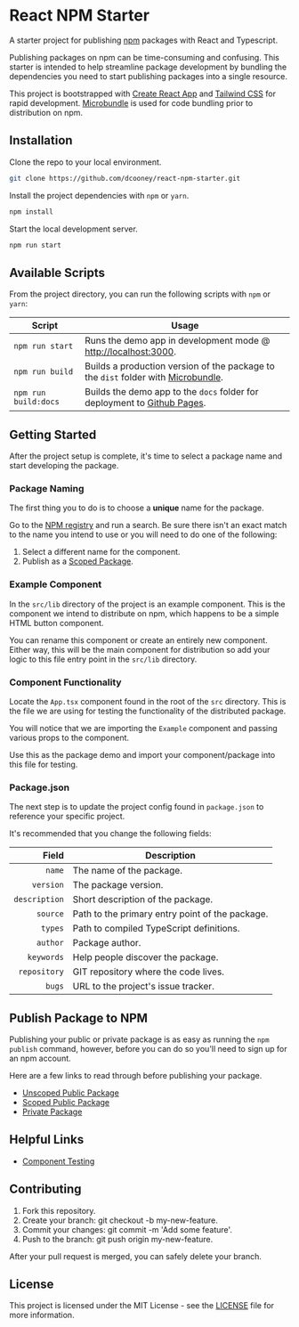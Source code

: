 # React NPM Starter

A starter project for publishing [npm](https://www.npmjs.com/) packages with React and Typescript.

Publishing packages on npm can  be time-consuming and confusing. This starter is intended to help streamline package development by bundling the dependencies you need to start publishing packages into a single resource.

This project is bootstrapped with [Create React App](https://github.com/facebook/create-react-app) and [Tailwind CSS](https://tailwindcss.com/) for rapid development. [Microbundle](https://github.com/developit/microbundle) is used for code bundling prior to distribution on npm.

## Installation

Clone the repo to your local environment.

```bash
git clone https://github.com/dcooney/react-npm-starter.git
```

Install the project dependencies with `npm` or `yarn`.

```bash
npm install
```

Start the local development server.

```bash
npm run start
```

## Available Scripts

From the project directory, you can run the following scripts with `npm` or `yarn`:

| Script                | Usage                                                                                                                          |
|---------------------- |------------------------------------------------------------------------------------------------------------------------------- |
| `npm run start`       | Runs the demo app in development mode @ [http://localhost:3000](http://localhost:3000).      |
| `npm run build`       | Builds a production version of the package to the `dist` folder with [Microbundle](https://github.com/developit/microbundle).  |
| `npm run build:docs`  | Builds the demo app to the `docs` folder for deployment to [Github Pages](https://pages.github.com/).      |

## Getting Started

After the project setup is complete, it's time to select a package name and start developing the package.

### Package Naming

The first thing you to do is to choose a **unique** name for the package.

Go to the [NPM registry](https://www.npmjs.com/) and run a search. Be sure there isn't an exact match to the name you intend to use or you will need to do one of the following:

1. Select a different name for the component.
2. Publish as a [Scoped Package](https://docs.npmjs.com/creating-and-publishing-scoped-public-packages).

### Example Component

In the `src/lib` directory of the project is an example component. This is the component we intend to distribute on npm, which happens to be a simple HTML button component.

You can rename this component or create an entirely new component. Either way, this will be the main component for distribution so add your logic to this file entry point in the `src/lib` directory.

### Component Functionality

Locate the `App.tsx` component found in the root of the `src` directory. This is the file we are using for testing the functionality of the distributed package.

You will notice that we are importing the `Example` component and passing various props to the component.

Use this as the package demo and import your component/package into this file for testing.

### Package.json

The next step is to update the project config found in `package.json` to reference your specific project.

It's recommended that you change the following fields:

|         Field  | Description                               |
|--------------: |------------------------------------------ |
| `name`         | The name of the package.                  |
| `version`      | The package version.                      |
| `description`  | Short description of the package.         |
| `source`       | Path to the primary entry point of the package.   |
| `types`        | Path to compiled TypeScript definitions.  |
| `author`       | Package author.                           |
| `keywords`     | Help people discover the package.         |
| `repository`   | GIT repository where the code lives.  |
| `bugs`         | URL to the project's issue tracker.       |

## Publish Package to NPM

Publishing your public or private package is as easy as running the `npm publish` command, however, before you can do so you'll need to sign up for an npm account.

Here are a few links to read through before publishing your package.

- [Unscoped Public Package](https://docs.npmjs.com/creating-and-publishing-unscoped-public-packages)
- [Scoped Public Package](https://docs.npmjs.com/creating-and-publishing-scoped-public-packages)
- [Private Package](https://docs.npmjs.com/creating-and-publishing-private-packages)

## Helpful Links

- [Component Testing](https://github.com/dcooney/react-npm-starter/wiki/Testing)

## Contributing

1. Fork this repository.
2. Create your branch: git checkout -b my-new-feature.
3. Commit your changes: git commit -m 'Add some feature'.
4. Push to the branch: git push origin my-new-feature.

After your pull request is merged, you can safely delete your branch.

## License

This project is licensed under the MIT License - see the [LICENSE](https://github.com/dcooney/react-npm-starter/blob/main/LICENSE) file for more information.
